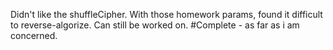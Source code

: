 Didn't like the shuffleCipher. With those homework params, found it difficult to reverse-algorize. Can still be worked on.
#Complete - as far as i am concerned.
